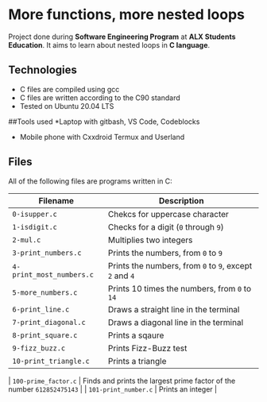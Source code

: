 # More functions, more nested loops

Project done during **Software Engineering Program** at **ALX Students Education**. It aims to learn about nested loops in **C language**.

## Technologies
* C files are compiled using gcc
* C files are written according to the C90 standard
* Tested on Ubuntu 20.04 LTS

##Tools used
*Laptop with gitbash, VS Code, Codeblocks
* Mobile phone with Cxxdroid Termux and Userland

## Files
All of the following files are programs written in C:

| Filename | Description |
| -------- | ----------- |
| `0-isupper.c` | Chekcs for uppercase character |
| `1-isdigit.c` | Checks for a digit (`0` through `9`) |
| `2-mul.c` | Multiplies two integers |
| `3-print_numbers.c` | Prints the numbers, from `0` to `9` |
| `4-print_most_numbers.c` | Prints the numbers, from `0` to `9`, except `2` and `4` |
| `5-more_numbers.c` | Prints 10 times the numbers, from `0` to `14` |
| `6-print_line.c` | Draws a straight line in the terminal |
| `7-print_diagonal.c` | Draws a diagonal line in the terminal |
| `8-print_square.c` | Prints a sqaure |
| `9-fizz_buzz.c` | Prints Fizz-Buzz test |
| `10-print_triangle.c` | Prints a triangle |

| `100-prime_factor.c` | Finds and prints the largest prime factor of the number `612852475143` |
| `101-print_number.c` | Prints an integer |
